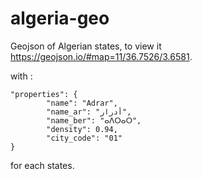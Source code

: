 # algeria-geo
Geojson of Algerian states, to view it https://geojson.io/#map=11/36.7526/3.6581.

with :
```
"properties": {
        "name": "Adrar",
        "name_ar": "أدرار",
        "name_ber": "ⴰⴷⵔⴰⵔ",
        "density": 0.94,
        "city_code": "01"
}
```

for each states.
